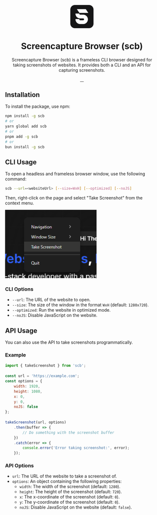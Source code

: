<div align="center">
  <picture>
      <img src="./assets/logo_rounded.png" width="15%">
  </picture>
  <h1>Screencapture Browser (scb)</h1>
  <p>Screencapture Browser (scb) is a frameless CLI browser designed for taking screenshots of websites. It provides both a CLI and an API for capturing screenshots.</p>

  <p align="center">
  <a aria-label="NPM version" href="https://www.npmjs.com/package/scb">
    <img alt="" src="https://img.shields.io/npm/v/scb.svg?style=for-the-badge&labelColor=0e0a07">
  </a>
  <a aria-label="Size" href="https://www.npmjs.com/package/scb">
    <img alt="" src="https://img.shields.io/npm/unpacked-size/scb?style=for-the-badge&labelColor=0e0a07">
  </a>
  <a aria-label="NPM Downloads" href="https://www.npmjs.com/package/scb">
    <img alt="" src="https://img.shields.io/npm/dt/scb.svg?style=for-the-badge&labelColor=0e0a07">
  </a>
    <a aria-label="License" href="https://www.npmjs.com/package/scb">
    <img alt="" src="https://img.shields.io/npm/l/scb?style=for-the-badge&labelColor=0e0a07">
    </a>
</p>
</div>

## Installation

To install the package, use npm:

```bash
npm install -g scb
# or
yarn global add scb
# or
pnpm add -g scb
# or
bun install -g scb
```

## CLI Usage

To open a headless and frameless browser window, use the following command:

```bash
scb --url=<websiteUrl> [--size=WxH] [--optimized] [--noJS]
```

Then, right-click on the page and select "Take Screenshot" from the context menu.

<img src="./images/contextmenu.png" alt="Context menu" width="300">

### CLI Options

- `--url`: The URL of the website to open.
- `--size`: The size of the window in the format `WxH` (default: `1280x720`).
- `--optimized`: Run the website in optimized mode.
- `--noJS`: Disable JavaScript on the website.

## API Usage

You can also use the API to take screenshots programmatically.

### Example

```js
import { takeScreenshot } from 'scb';

const url = 'https://example.com';
const options = {
    width: 1920,
    height: 1080,
    x: 0,
    y: 0,
    noJS: false
};

takeScreenshot(url, options)
    .then(buffer => {
        // Do something with the screenshot buffer
    })
    .catch(error => {
        console.error('Error taking screenshot:', error);
    });
```

### API Options

- `url`: The URL of the website to take a screenshot of.
- `options`: An object containing the following properties:
  - `width`: The width of the screenshot (default: `1280`).
  - `height`: The height of the screenshot (default: `720`).
  - `x`: The x-coordinate of the screenshot (default: `0`).
  - `y`: The y-coordinate of the screenshot (default: `0`).
  - `noJS`: Disable JavaScript on the website (default: `false`).
